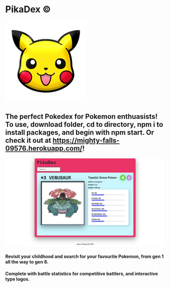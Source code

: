 # PikaDex © 
<img src="/public/Pikachu.png" alt="My cool logo"/>

## The perfect Pokedex for Pokemon enthuasists! To use, download folder, cd to directory, npm i to install packages, and begin with npm start. Or check it out at https://mighty-falls-09576.herokuapp.com/!

<img src="/public/Venusaur.png" alt="My cool logo"/>

#### Revisit your childhood and search for your favourite Pokemon, from gen 1 all the way to gen 8.

#### Complete with battle statistics for competitive battlers, and interactive type logos. 


